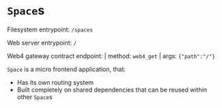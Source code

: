 # `Space`s

Filesystem entrypoint: `/spaces`

Web server entrypoint: `/`

Web4 gateway contract endpoint:
| method: `web4_get`
| args: `{"path":"/"}`

`Space` is a micro frontend application, that:

- Has its own routing system
- Built completely on shared dependencies that can be reused within other `Space`s
